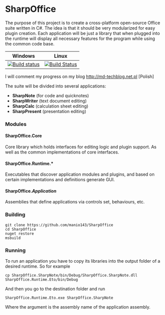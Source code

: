 # SharpOffice #
The purpose of this project is to create a cross-platform open-source Office suite written in C#. The idea is that it should be very modularized for easy plugin creation. Each application will be just a library that when plugged into the runtime will display all necessary features for the program while using the common code base.

Windows | Linux
--------|-------
[![Build status](https://ci.appveyor.com/api/projects/status/qebehe9amlk2jt4c/branch/master?svg=true)](https://ci.appveyor.com/project/manio143/sharpoffice/branch/master) | [![Build Status](https://travis-ci.org/manio143/SharpOffice.svg?branch=master)](https://travis-ci.org/manio143/SharpOffice)

I will comment my progress on my blog http://md-techblog.net.pl [Polish]

The suite will be divided into several applications:
* __SharpNote__ (for code and quicknotes)
* __SharpWriter__ (text document editing)
* __SharpCalc__ (calculation sheet editing)
* __SharpPresent__ (presentation editing)

### Modules ###

#### SharpOffice.Core ####
Core library which holds interfaces for editing logic and plugin support.
As well as the common implementations of core interfaces.

#### SharpOffice.Runtime.* ####
Executables that discover application modules and plugins, and based on certain implementations and definitions generate GUI.

#### SharpOffice._Application_ ####
Assemblies that define applications via controls set, behaviours, etc.

### Building ###

	git clone https://github.com/manio143/SharpOffice
	cd SharpOffice
	nuget restore
	msbuild 

### Running ###
To run an application you have to copy its libraries into the output folder of a desired runtime. So for example

	cp SharpOffice.SharpNote/bin/Debug/SharpOffice.SharpNote.dll SharpOffice.Runtime.Eto/bin/Debug

And then you go to the destination folder and run

	SharpOffice.Runtime.Eto.exe SharpOffice.SharpNote

Where the argument is the assembly name of the application assembly.
